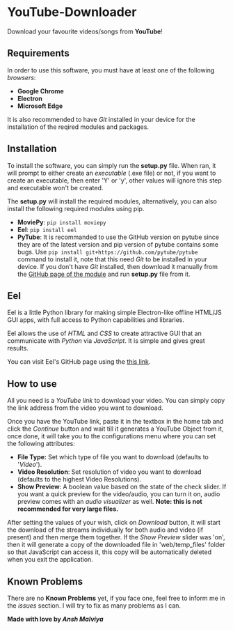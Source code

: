 # YouTube-Downloader
Download your favourite videos/songs from **YouTube**!

## Requirements
In order to use this software, you must have at least one of the following _browsers_:
* **Google Chrome**
* **Electron**
* **Microsoft Edge**

It is also recommended to have _Git_ installed in your device for the installation of the reqired modules and packages.

## Installation
To install the software, you can simply run the **setup.py** file. When ran, it will prompt to either create an _executable_ (.exe file) or not, if you want to create an executable, then enter 'Y' or 'y', other values will ignore this step and executable won't be created.

The **setup.py** will install the required modules, alternatively, you can also install the following required modules using pip.
* **MoviePy**:  `pip install moviepy`
* **Eel**:  `pip install eel`
* **PyTube**:  It is recommanded to use the GitHub version on pytube since they are of the latest version and pip version of pytube contains some bugs. Use `pip install git+https://github.com/pytube/pytube` command to install it, note that this need _Git_ to be installed in your device. If you don't have _Git_ installed, then download it manually from the [GitHub page of the module](https://github.com/pytube/pytube) and run **setup.py** file from it.

## Eel
Eel is a little Python library for making simple Electron-like offline HTML/JS GUI apps, with full access to Python capabilities and libraries.

Eel allows the use of _HTML_ and _CSS_ to create attractive GUI that an communicate with _Python_ via _JavaScript_. It is simple and gives great results.

You can visit Eel's GitHub page using the [this link](https://github.com/ChrisKnott/Eel).

## How to use
All you need is a _YouTube link_ to download your video. You can simply copy the link address from the video you want to download.

Once you have the YouTube link, paste it in the textbox in the home tab and click the _Continue_ button and wait till it generates a YouTube Object from it, once done, it will take you to the configurations menu where you can set the following attributes: 
* **File Type:** Set which type of file you want to download (defaults to '_Video_').
* **Video Resolution**: Set resolution of video you want to download (defaults to the highest Video Resolutions).
* **Show Preview**: A boolean value based on the state of the check slider. If you want a quick preview for the video/audio, you can turn it on, audio preview comes with an _audio visualizer_ as well. **Note: this is not recommended for very large files.** 

After setting the values of your wish, click on _Download_ button, it will start the download of the streams individually for both audio and video (if present) and then merge them together. 
If the _Show Preview_ slider was 'on', then it will generate a copy of the downloaded file in 'web/temp_files' folder so that JavaScript can access it, this copy will be automatically deleted when you exit the application.

## Known Problems
There are no **Known Problems** yet, if you face one, feel free to inform me in the _issues_ section. I will try to fix as many problems as I can.

**Made with love by _Ansh Malviya_**